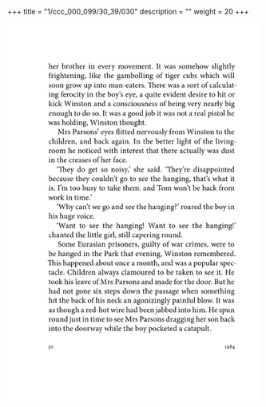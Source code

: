 +++
title = "1/ccc_000_099/30_39/030"
description = ""
weight = 20
+++

<img class="center-fit-jpg" src="/jpg_/out_jpg_1984__030.jpg" ></img>

